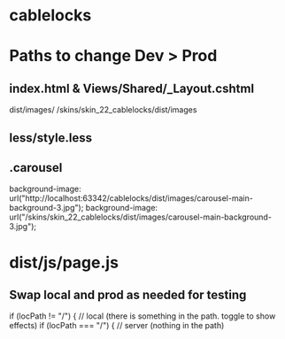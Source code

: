 # cablelocks


# Paths to change Dev > Prod

## index.html & Views/Shared/_Layout.cshtml

dist/images/
/skins/skin_22_cablelocks/dist/images

## less/style.less
## .carousel

background-image: url("http://localhost:63342/cablelocks/dist/images/carousel-main-background-3.jpg");
background-image: url("/skins/skin_22_cablelocks/dist/images/carousel-main-background-3.jpg");

# dist/js/page.js
## Swap local and prod as needed for testing

if (locPath != "/") {              // local (there is something in the path. toggle to show effects)
if (locPath === "/") {              // server (nothing in the path)


